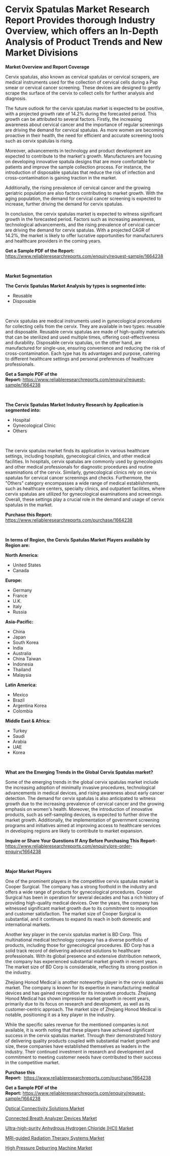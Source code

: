 <p><h1>Cervix Spatulas Market Research Report Provides thorough Industry Overview, which offers an In-Depth Analysis of Product Trends and New Market Divisions</h1></p><p><strong>Market Overview and Report Coverage</strong></p>
<p><p>Cervix spatulas, also known as cervical spatulas or cervical scrapers, are medical instruments used for the collection of cervical cells during a Pap smear or cervical cancer screening. These devices are designed to gently scrape the surface of the cervix to collect cells for further analysis and diagnosis.</p><p>The future outlook for the cervix spatulas market is expected to be positive, with a projected growth rate of 14.2% during the forecasted period. This growth can be attributed to several factors. Firstly, the increasing awareness about cervical cancer and the importance of regular screenings are driving the demand for cervical spatulas. As more women are becoming proactive in their health, the need for efficient and accurate screening tools such as cervix spatulas is rising.</p><p>Moreover, advancements in technology and product development are expected to contribute to the market's growth. Manufacturers are focusing on developing innovative spatula designs that are more comfortable for patients and improve the sample collection process. For instance, the introduction of disposable spatulas that reduce the risk of infection and cross-contamination is gaining traction in the market.</p><p>Additionally, the rising prevalence of cervical cancer and the growing geriatric population are also factors contributing to market growth. With the aging population, the demand for cervical cancer screening is expected to increase, further driving the demand for cervix spatulas.</p><p>In conclusion, the cervix spatulas market is expected to witness significant growth in the forecasted period. Factors such as increasing awareness, technological advancements, and the rising prevalence of cervical cancer are driving the demand for cervix spatulas. With a projected CAGR of 14.2%, the market is likely to offer lucrative opportunities for manufacturers and healthcare providers in the coming years.</p></p>
<p><strong>Get a Sample PDF of the Report:</strong> <a href="https://www.reliableresearchreports.com/enquiry/request-sample/1664238">https://www.reliableresearchreports.com/enquiry/request-sample/1664238</a></p>
<p>&nbsp;</p>
<p><strong>Market Segmentation</strong></p>
<p><strong>The Cervix Spatulas Market Analysis by types is segmented into:</strong></p>
<p><ul><li>Reusable</li><li>Disposable</li></ul></p>
<p>&nbsp;</p>
<p><p>Cervix spatulas are medical instruments used in gynecological procedures for collecting cells from the cervix. They are available in two types: reusable and disposable. Reusable cervix spatulas are made of high-quality materials that can be sterilized and used multiple times, offering cost-effectiveness and durability. Disposable cervix spatulas, on the other hand, are manufactured for single-use, ensuring convenience and reducing the risk of cross-contamination. Each type has its advantages and purpose, catering to different healthcare settings and personal preferences of healthcare professionals.</p></p>
<p><strong>Get a Sample PDF of the Report:</strong>&nbsp;<a href="https://www.reliableresearchreports.com/enquiry/request-sample/1664238">https://www.reliableresearchreports.com/enquiry/request-sample/1664238</a></p>
<p>&nbsp;</p>
<p><strong>The Cervix Spatulas Market Industry Research by Application is segmented into:</strong></p>
<p><ul><li>Hospital</li><li>Gynecological Clinic</li><li>Others</li></ul></p>
<p>&nbsp;</p>
<p><p>The cervix spatulas market finds its application in various healthcare settings, including hospitals, gynecological clinics, and other medical facilities. In hospitals, cervix spatulas are commonly used by gynecologists and other medical professionals for diagnostic procedures and routine examinations of the cervix. Similarly, gynecological clinics rely on cervix spatulas for cervical cancer screenings and checks. Furthermore, the "Others" category encompasses a wide range of medical establishments, such as healthcare centers, specialty clinics, and outpatient facilities, where cervix spatulas are utilized for gynecological examinations and screenings. Overall, these settings play a crucial role in the demand and usage of cervix spatulas in the market.</p></p>
<p><strong>Purchase this Report:</strong>&nbsp; <a href="https://www.reliableresearchreports.com/purchase/1664238">https://www.reliableresearchreports.com/purchase/1664238</a></p>
<p>&nbsp;</p>
<p><strong>In terms of Region, the Cervix Spatulas Market Players available by Region are:</strong></p>
<p>
    <p> <strong> North America: </strong>
        <ul>
            <li>United States</li>
            <li>Canada</li>
        </ul>
        </p> 
    <p> <strong> Europe: </strong>
        <ul>
            <li>Germany</li>
            <li>France</li>
            <li>U.K.</li>
            <li>Italy</li>
            <li>Russia</li>
        </ul>
        </p> 
    <p> <strong> Asia-Pacific: </strong>
        <ul>
            <li>China</li>
            <li>Japan</li>
            <li>South Korea</li>
            <li>India</li>
            <li>Australia</li>
            <li>China Taiwan</li>
            <li>Indonesia</li>
            <li>Thailand</li>
            <li>Malaysia</li>
        </ul>
        </p> 
    <p> <strong> Latin America: </strong>
        <ul>
            <li>Mexico</li>
            <li>Brazil</li>
            <li>Argentina Korea</li>
            <li>Colombia</li>
        </ul>
        </p> 
    <p> <strong> Middle East & Africa: </strong>
        <ul>
            <li>Turkey</li>
            <li>Saudi</li>
            <li>Arabia</li>
            <li>UAE</li>
            <li>Korea</li>
        </ul>
    </p>
    </p>
<p>&nbsp;</p>
<p><strong>What are the Emerging Trends in the Global Cervix Spatulas market?</strong></p>
<p><p>Some of the emerging trends in the global cervix spatulas market include the increasing adoption of minimally invasive procedures, technological advancements in medical devices, and rising awareness about early cancer detection. The demand for cervix spatulas is also anticipated to witness growth due to the increasing prevalence of cervical cancer and the growing emphasis on women's health. Moreover, the introduction of innovative products, such as self-sampling devices, is expected to further drive the market growth. Additionally, the implementation of government screening programs and initiatives aimed at improving access to healthcare services in developing regions are likely to contribute to market expansion.</p></p>
<p><strong>Inquire or Share Your Questions If Any Before Purchasing This Report</strong>- <a href="https://www.reliableresearchreports.com/enquiry/pre-order-enquiry/1664238">https://www.reliableresearchreports.com/enquiry/pre-order-enquiry/1664238</a></p>
<p>&nbsp;</p>
<p><strong>Major Market Players</strong></p>
<p><p>One of the prominent players in the competitive cervix spatulas market is Cooper Surgical. The company has a strong foothold in the industry and offers a wide range of products for gynecological procedures. Cooper Surgical has been in operation for several decades and has a rich history of providing high-quality medical devices. Over the years, the company has witnessed significant market growth due to its commitment to innovation and customer satisfaction. The market size of Cooper Surgical is substantial, and it continues to expand its reach in both domestic and international markets.</p><p>Another key player in the cervix spatulas market is BD Corp. This multinational medical technology company has a diverse portfolio of products, including those for gynecological procedures. BD Corp has a solid track record of delivering advanced solutions to healthcare professionals. With its global presence and extensive distribution network, the company has experienced substantial market growth in recent years. The market size of BD Corp is considerable, reflecting its strong position in the industry.</p><p>Zhejiang Honod Medical is another noteworthy player in the cervix spatulas market. The company is known for its expertise in manufacturing medical devices and has gained recognition for its innovative products. Zhejiang Honod Medical has shown impressive market growth in recent years, primarily due to its focus on research and development, as well as its customer-centric approach. The market size of Zhejiang Honod Medical is notable, positioning it as a key player in the industry.</p><p>While the specific sales revenue for the mentioned companies is not available, it is worth noting that these players have achieved significant success in the cervix spatulas market. Through their demonstrated history of delivering quality products coupled with substantial market growth and size, these companies have established themselves as leaders in the industry. Their continued investment in research and development and commitment to meeting customer needs have contributed to their success in the competitive market.</p></p>
<p><strong>Purchase this Report:</strong>&nbsp;&nbsp;<a href="https://www.reliableresearchreports.com/purchase/1664238">https://www.reliableresearchreports.com/purchase/1664238</a></p>
<p></p>
<p><strong>Get a Sample PDF of the Report:</strong>&nbsp;<a href="https://www.reliableresearchreports.com/enquiry/request-sample/1664238">https://www.reliableresearchreports.com/enquiry/request-sample/1664238</a></p>
<p><p><a href="https://medium.com/@royalmiller09/decoding-optical-connectivity-solutions-market-metrics-market-share-trends-and-growth-patterns-5bce144fff07">Optical Connectivity Solutions Market</a></p><p><a href="https://www.linkedin.com/pulse/decoding-connected-breath-analyzer-devices-market/">Connected Breath Analyzer Devices Market</a></p><p><a href="https://www.linkedin.com/pulse/ultra-high-purity-anhydrous-hydrogen-chloride-hcl-market/">Ultra-high-purity Anhydrous Hydrogen Chloride (HCl) Market</a></p><p><a href="https://www.linkedin.com/pulse/mri-guided-radiation-therapy-systems-market-share-amp-new/">MRI-guided Radiation Therapy Systems Market</a></p><p><a href="https://medium.com/@theomorar2000/high-pressure-deburring-machine-market-size-growth-forecast-2023-2030-aee52a774ad9">High Pressure Deburring Machine Market</a></p></p>